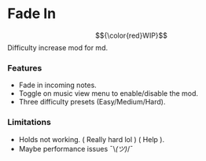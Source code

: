 ﻿# Fade In
$${\color{red}WIP}$$
Difficulty increase mod for md.


### Features
* Fade in incoming notes.
* Toggle on music view menu to enable/disable the mod.
* Three difficulty presets (Easy/Medium/Hard).

### Limitations
* Holds not working. ( Really hard lol ) ( Help ).
* Maybe performance issues ¯\\_(ツ)_/¯